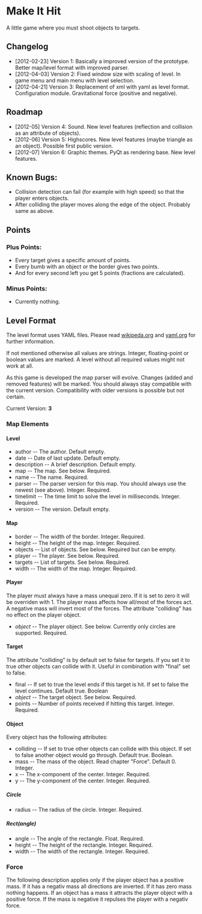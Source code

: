 # Make It Hit

A little game where you must shoot objects to targets.

## Changelog

- [2012-02-23] Version 1: Basically a improved version of the prototype. Better map/level format with improved parser.
- [2012-04-03] Version 2: Fixed window size with scaling of level. In game menu and main menu with level selection.
- [2012-04-21] Version 3: Replacement of xml with yaml as level format. Configuration module. Gravitational force (positive and negative).

## Roadmap

- [2012-05] Version 4: Sound. New level features (reflection and collision as an attribute of objects).
- [2012-06] Version 5: Highscores. New level features (maybe triangle as an object). Possible first public version.
- [2012-07] Version 6: Graphic themes. PyQt as rendering base. New level features.

## Known Bugs:

- Collision detection can fail (for example with high speed) so that the player enters objects.
- After colliding the player moves along the edge of the object. Probably same as above.

## Points

### Plus Points:
- Every target gives a specific amount of points. 
- Every bumb with an object or the border gives two points.
- And for every second left you get 5 points (fractions are calculated).

### Minus Points:

- Currently nothing.

## Level Format
 
The level format uses YAML files. Please read [wikipeda.org](http://en.wikipedia.org/wiki/Yaml) and [yaml.org](http://yaml.org/) for further information.

If not mentioned otherwise all values are strings. Integer, floating-point or boolean values are marked. A level without all required values might not work at all.

As this game is developed the map parser will evolve. Changes (added and removed features) will be marked. You should always stay compatible with the current version. Compatibility with older versions is possible but not certain.

Current Version: **3**

### Map Elements
 
#### Level

- author -- The author. Default empty.
- date -- Date of last update. Default empty.
- description -- A brief description. Default empty.
- map -- The map. See below. Required.
- name -- The name. Required.
- parser -- The parser version for this map. You should always use the newest (see above). Integer. Required.
- timelimit -- The time limit to solve the level in milliseconds. Integer. Required.
- version -- The version. Default empty.
 
#### Map

- border -- The width of the border. Integer. Required.
- height -- The height of the map. Integer. Required.
- objects -- List of objects. See below. Required but can be empty.
- player -- The player. See below. Required.
- targets -- List of targets. See below. Required.
- width -- The width of the map. Integer. Required.
 
#### Player

The player must always have a mass unequal zero. If it is set to zero it will be overriden with 1. The player mass affects how all/most of the forces act. A negative mass will invert most of the forces.
The attribute "colliding" has no effect on the player object.

- *object* -- The player object. See below. Currently only circles are supported. Required.
 
#### Target

The attribute "colliding" is by default set to false for targets. If you set it to true other objects can collide with it. Useful in combination with "final" set to false.

- final -- If set to true the level ends if this target is hit. If set to false the level continues. Default true. Boolean
- *object* -- The target object. See below. Required.
- points -- Number of points received if hitting this target. Integer. Required.

#### Object

Every object has the following attributes:

- colliding -- If set to true other objects can collide with this object. If set to false another object would go through. Default true. Boolean.
- mass -- The mass of the object. Read chapter "Force". Default 0. Integer.
- x -- The x-component of the center. Integer. Required.
- y -- The y-component of the center. Integer. Required.
 
##### Circle

- radius -- The radius of the circle. Integer. Required.

##### Rect(angle)

- angle -- The angle of the rectangle. Float. Required.
- height -- The height of the rectangle. Integer. Required.
- width -- The width of the rectangle. Integer. Required.

### Force

The following description applies only if the player object has a positive mass. If it has a negativ mass all directions are inverted. If it has zero mass nothing happens. If an object has a mass it attracts the player object with a positive force. If the mass is negative it repulses the player with a negativ force. 